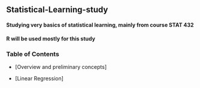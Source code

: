 ## Statistical-Learning-study
#### Studying very basics of statistical learning, mainly from course STAT 432
#### R will be used mostly for this study


### Table of Contents

- [Overview and preliminary concepts]

- [Linear Regression]

